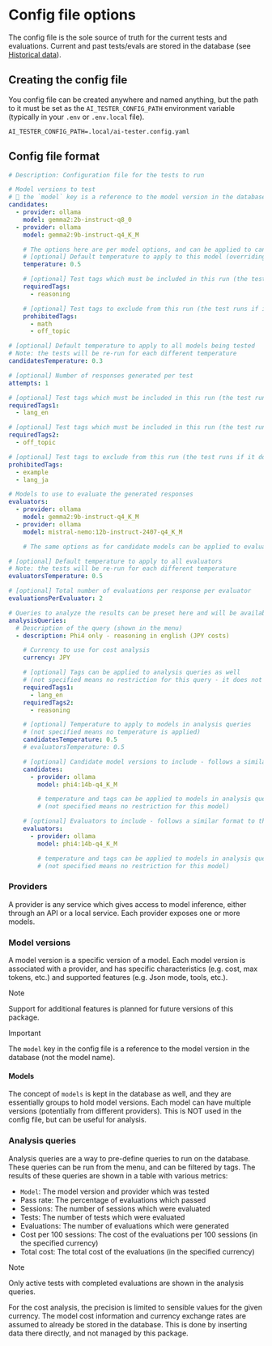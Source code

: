 # Config file options

The config file is the sole source of truth for the current tests and evaluations. Current and past tests/evals are stored in the database (see [Historical data](environment-variables.md)).

## Creating the config file

You config file can be created anywhere and named anything, but the path to it must be set as the `AI_TESTER_CONFIG_PATH` environment variable (typically in your `.env` or `.env.local` file).

```env
AI_TESTER_CONFIG_PATH=.local/ai-tester.config.yaml
```

## Config file format

```yaml
# Description: Configuration file for the tests to run

# Model versions to test
# 🚨 the `model` key is a reference to the model version in the database (not the model name)
candidates:
  - provider: ollama
    model: gemma2:2b-instruct-q8_0
  - provider: ollama
    model: gemma2:9b-instruct-q4_K_M

    # The options here are per model options, and can be applied to candidate or evaluator models
    # [optional] Default temperature to apply to this model (overriding the global default temperature)
    temperature: 0.5

    # [optional] Test tags which must be included in this run (the test runs if it matches any of the tags)
    requiredTags:
      - reasoning

    # [optional] Test tags to exclude from this run (the test runs if it does not match any of the tags)
    prohibitedTags:
      - math
      - off_topic

# [optional] Default temperature to apply to all models being tested
# Note: the tests will be re-run for each different temperature
candidatesTemperature: 0.3

# [optional] Number of responses generated per test
attempts: 1

# [optional] Test tags which must be included in this run (the test runs if it matches any of the tags - in addition to satisfying requiredTags2)
requiredTags1:
  - lang_en

# [optional] Test tags which must be included in this run (the test runs if it matches any of the tags - in addition to satisfying requiredTags1)
requiredTags2:
  - off_topic

# [optional] Test tags to exclude from this run (the test runs if it does not match any of the tags)
prohibitedTags:
  - example
  - lang_ja

# Models to use to evaluate the generated responses
evaluators:
  - provider: ollama
    model: gemma2:9b-instruct-q4_K_M
  - provider: ollama
    model: mistral-nemo:12b-instruct-2407-q4_K_M

    # The same options as for candidate models can be applied to evaluator models

# [optional] Default temperature to apply to all evaluators
# Note: the tests will be re-run for each different temperature
evaluatorsTemperature: 0.5

# [optional] Total number of evaluations per response per evaluator
evaluationsPerEvaluator: 2

# Queries to analyze the results can be preset here and will be available in the menu
analysisQueries:
  # Description of the query (shown in the menu)
  - description: Phi4 only - reasoning in english (JPY costs)

    # Currency to use for cost analysis
    currency: JPY

    # [optional] Tags can be applied to analysis queries as well
    # (not specified means no restriction for this query - it does not mean that default tags are applied)
    requiredTags1:
      - lang_en
    requiredTags2:
      - reasoning

    # [optional] Temperature to apply to models in analysis queries
    # (not specified means no temperature is applied)
    candidatesTemperature: 0.5
    # evaluatorsTemperature: 0.5

    # [optional] Candidate model versions to include - follows a similar format to the main section
    candidates:
      - provider: ollama
        model: phi4:14b-q4_K_M

        # temperature and tags can be applied to models in analysis queries as well
        # (not specified means no restriction for this model)

    # [optional] Evaluators to include - follows a similar format to the main section
    evaluators:
      - provider: ollama
        model: phi4:14b-q4_K_M

        # temperature and tags can be applied to models in analysis queries as well
        # (not specified means no restriction for this model)
```

### Providers

A provider is any service which gives access to model inference, either through an API or a local service. Each provider exposes one or more models.

### Model versions

A model version is a specific version of a model. Each model version is associated with a provider, and has specific characteristics (e.g. cost, max tokens, etc.) and supported features (e.g. Json mode, tools, etc.).

> [!NOTE]
> Support for additional features is planned for future versions of this package.

> [!IMPORTANT]
> The `model` key in the config file is a reference to the model version in the database (not the model name).

#### Models

The concept of `models` is kept in the database as well, and they are essentially groups to hold model versions. Each model can have multiple versions (potentially from different providers). This is NOT used in the config file, but can be useful for analysis.

### Analysis queries

Analysis queries are a way to pre-define queries to run on the database. These queries can be run from the menu, and can be filtered by tags. The results of these queries are shown in a table with various metrics:

- `Model`: The model version and provider which was tested
- Pass rate: The percentage of evaluations which passed
- Sessions: The number of sessions which were evaluated
- Tests: The number of tests which were evaluated
- Evaluations: The number of evaluations which were generated
- Cost per 100 sessions: The cost of the evaluations per 100 sessions (in the specified currency)
- Total cost: The total cost of the evaluations (in the specified currency)

> [!NOTE]
> Only active tests with completed evaluations are shown in the analysis queries.
>
> For the cost analysis, the precision is limited to sensible values for the given currency. The model cost information and currency exchange rates are assumed to already be stored in the database. This is done by inserting data there directly, and not managed by this package.
